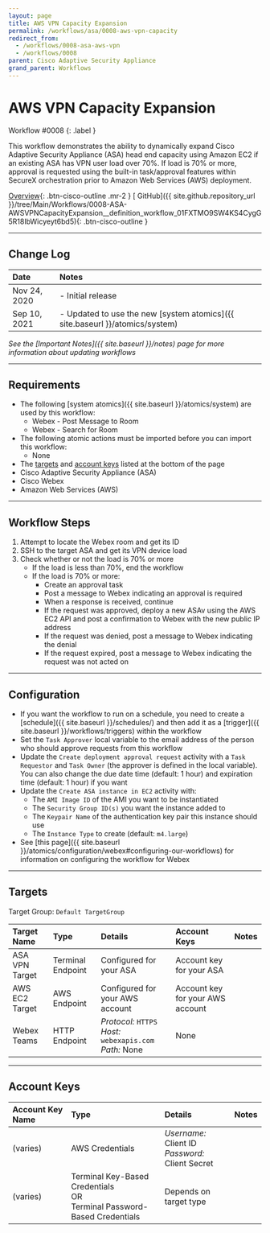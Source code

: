 ```yaml
---
layout: page
title: AWS VPN Capacity Expansion
permalink: /workflows/asa/0008-aws-vpn-capacity
redirect_from:
  - /workflows/0008-asa-aws-vpn
  - /workflows/0008
parent: Cisco Adaptive Security Appliance
grand_parent: Workflows
---
```


# AWS VPN Capacity Expansion
<div markdown="1">
Workflow #0008
{: .label }
</div>

This workflow demonstrates the ability to dynamically expand Cisco Adaptive Security Appliance (ASA) head end capacity using Amazon EC2 if an existing ASA has VPN user load over 70%. If load is 70% or more, approval is requested using the built-in task/approval features within SecureX orchestration prior to Amazon Web Services (AWS) deployment.

[<i class="fa fa-video mr-1"></i> Overview](https://www.youtube.com/watch?v=OCedOR6k_VM&list=PLPFIie48Myg2tu2gHbgm-moYg8LDaXsSo){: .btn-cisco-outline .mr-2 } [<i class="fab fa-github mr-1"></i> GitHub]({{ site.github.repository_url }}/tree/Main/Workflows/0008-ASA-AWSVPNCapacityExpansion__definition_workflow_01FXTMO9SW4KS4CygG5R18IbWicyeyt6bd5){: .btn-cisco-outline }

---

## Change Log

| Date | Notes |
|:-----|:------|
| Nov 24, 2020 | - Initial release |
| Sep 10, 2021 | - Updated to use the new [system atomics]({{ site.baseurl }}/atomics/system) |

_See the [Important Notes]({{ site.baseurl }}/notes) page for more information about updating workflows_

---

## Requirements
* The following [system atomics]({{ site.baseurl }}/atomics/system) are used by this workflow:
	* Webex - Post Message to Room
	* Webex - Search for Room
* The following atomic actions must be imported before you can import this workflow:
	* None
* The [targets](#targets) and [account keys](#account-keys) listed at the bottom of the page
* Cisco Adaptive Security Appliance (ASA)
* Cisco Webex
* Amazon Web Services (AWS)

---

## Workflow Steps
1. Attempt to locate the Webex room and get its ID
1. SSH to the target ASA and get its VPN device load
1. Check whether or not the load is 70% or more
	* If the load is less than 70%, end the workflow
	* If the load is 70% or more:
		* Create an approval task
		* Post a message to Webex indicating an approval is required
		* When a response is received, continue
		* If the request was approved, deploy a new ASAv using the AWS EC2 API and post a confirmation to Webex with the new public IP address
		* If the request was denied, post a message to Webex indicating the denial
		* If the request expired, post a message to Webex indicating the request was not acted on

---

## Configuration
* If you want the workflow to run on a schedule, you need to create a [schedule]({{ site.baseurl }}/schedules/) and then add it as a [trigger]({{ site.baseurl }}/workflows/triggers) within the workflow
* Set the `Task Approver` local variable to the email address of the person who should approve requests from this workflow
* Update the `Create deployment approval request` activity with a `Task Requestor` and `Task Owner` (the approver is defined in the local variable). You can also change the due date time (default: 1 hour) and expiration time (default: 1 hour) if you want
* Update the `Create ASA instance in EC2` activity with:
	* The `AMI Image ID` of the AMI you want to be instantiated
	* The `Security Group ID(s)` you want the instance added to
	* The `Keypair Name` of the authentication key pair this instance should use
	* The `Instance Type` to create (default: `m4.large`)
* See [this page]({{ site.baseurl }}/atomics/configuration/webex#configuring-our-workflows) for information on configuring the workflow for Webex

---

## Targets
Target Group: `Default TargetGroup`

| Target Name | Type | Details | Account Keys | Notes |
|:------------|:-----|:--------|:-------------|:------|
| ASA VPN Target | Terminal Endpoint | Configured for your ASA | Account key for your ASA | |
| AWS EC2 Target | AWS Endpoint | Configured for your AWS account | Account key for your AWS account | |
| Webex Teams  | HTTP Endpoint | _Protocol:_ `HTTPS`<br />_Host:_ `webexapis.com`<br />_Path:_ None | None | |

---

## Account Keys

| Account Key Name | Type | Details | Notes |
|:-----------------|:-----|:--------|:------|
| (varies) | AWS Credentials | _Username:_ Client ID<br />_Password:_ Client Secret | |
| (varies) | Terminal Key-Based Credentials<br />OR<br />Terminal Password-Based Credentials | Depends on target type | |
